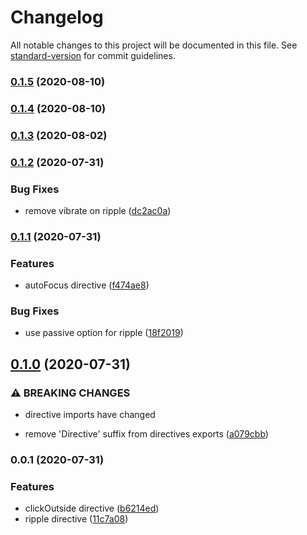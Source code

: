 # Changelog

All notable changes to this project will be documented in this file. See [standard-version](https://github.com/conventional-changelog/standard-version) for commit guidelines.

### [0.1.5](https://github.com/kevinmarrec/directivue/compare/v0.1.4...v0.1.5) (2020-08-10)

### [0.1.4](https://github.com/kevinmarrec/directivue/compare/v0.1.3...v0.1.4) (2020-08-10)

### [0.1.3](https://github.com/kevinmarrec/directivue/compare/v0.1.2...v0.1.3) (2020-08-02)

### [0.1.2](https://github.com/kevinmarrec/directivue/compare/v0.1.1...v0.1.2) (2020-07-31)


### Bug Fixes

* remove vibrate on ripple ([dc2ac0a](https://github.com/kevinmarrec/directivue/commit/dc2ac0a195141ddb1c1a69f5f46002a916bfefff))

### [0.1.1](https://github.com/kevinmarrec/directivue/compare/v0.1.0...v0.1.1) (2020-07-31)


### Features

* autoFocus directive ([f474ae8](https://github.com/kevinmarrec/directivue/commit/f474ae80dce1e159b7bad6f42dd0665246418987))


### Bug Fixes

* use passive option for ripple ([18f2019](https://github.com/kevinmarrec/directivue/commit/18f20198c98eb860a473d7bcff3afee5e5759cdd))

## [0.1.0](https://github.com/kevinmarrec/directivue/compare/v0.0.1...v0.1.0) (2020-07-31)


### ⚠ BREAKING CHANGES

* directive imports have changed

* remove 'Directive' suffix from directives exports ([a079cbb](https://github.com/kevinmarrec/directivue/commit/a079cbb1bb2701a8c1b6b4dfac42739f98d61f02))

### 0.0.1 (2020-07-31)


### Features

* clickOutside directive ([b6214ed](https://github.com/kevinmarrec/directivue/commit/b6214ed63fac85c99b6340177406850e1af5ee36))
* ripple directive ([11c7a08](https://github.com/kevinmarrec/directivue/commit/11c7a0802f54ebee7a2f20f44efe10b8cf36c1ca))
